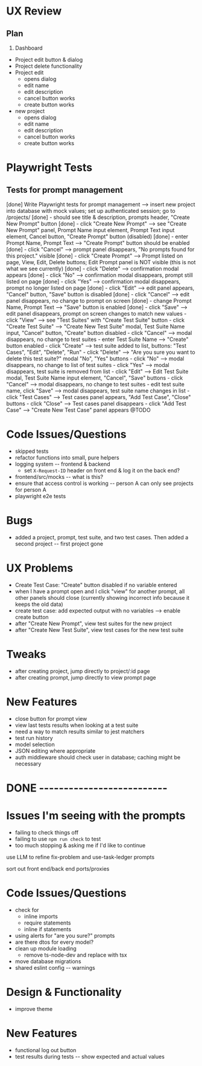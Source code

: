 # UX Review

## Plan

1. Dashboard
  - Project edit button & dialog
  - Project delete functionality
  - Project edit
    - opens dialog
    - edit name
    - edit description
    - cancel button works
    - create button works
  - new project
    - opens dialog
    - edit name
    - edit description
    - cancel button works
    - create button works

# Playwright Tests

## Tests for prompt management

[done] Write Playwright tests for prompt management --> insert new project into database with mock values; set up authenticated session; go to /projects/<id>
[done] - should see title & description, prompts header, "Create New Prompt" button
[done] - click "Create New Prompt" --> see "Create New Prompt" panel, Prompt Name input element, Prompt Text input element, Cancel button, "Create Prompt" button (disabled)
[done]   - enter Prompt Name, Prompt Text --> "Create Prompt" button should be enabled
[done]     - click "Cancel" --> prompt panel disappears, "No prompts found for this project." visible
[done]     - click "Create Prompt" --> Prompt listed on page, View, Edit, Delete buttons; Edit Prompt panel is NOT visible (this is not what we see currently)
[done]       - click "Delete" --> confirmation modal appears
[done]         - click "No" --> confirmation modal disappears, prompt still listed on page
[done]         - click "Yes" --> confirmation modal disappears, prompt no longer listed on page
[done]       - click "Edit" --> edit panel appears, "Cancel" button, "Save" button is disabled
[done]         - click "Cancel" --> edit panel disappears, no change to prompt on screen
[done]         - change Prompt Name, Prompt Text --> "Save" button is enabled
[done]           - click "Save" --> edit panel disappears, prompt on screen changes to match new values
      - click "View" --> see "Test Suites" with "Create Test Suite" button
        - click "Create Test Suite" --> "Create New Test Suite" modal, Test Suite Name input, "Cancel" button, "Create" button disabled
          - click "Cancel" --> modal disappears, no change to test suites
          - enter Test Suite Name --> "Create" button enabled
            - click "Create" --> test suite added to list, buttons: "Test Cases", "Edit", "Delete", "Run"
              - click "Delete" --> "Are you sure you want to delete this test suite?" modal "No", "Yes" buttons
                - click "No" --> modal disappears, no change to list of test suites
                - click "Yes" --> modal disappears, test suite is removed from list
              - click "Edit" --> Edit Test Suite modal, Test Suite Name input element, "Cancel", "Save" buttons
                - click "Cancel" --> modal disappears, no change to test suites
                - edit test suite name, click "Save" --> modal disappears, test suite name changes in list
              - click "Test Cases" --> Test cases panel appears, "Add Test Case", "Close" buttons
                - click "Close" --> Test cases panel disappears
                - click "Add Test Case" --> "Create New Test Case" panel appears @TODO


# Code Issues/Questions
- skipped tests
- refactor functions into small, pure helpers
- logging system -- frontend & backend
  - set `X-Request-ID` header on front end & log it on the back end?
- frontend/src/mocks -- what is this?
- ensure that access control is working -- person A can only see projects for person A
- playwright e2e tests

# Bugs
- added a project, prompt, test suite, and two test cases. Then added a second project -- first project gone

# UX Problems
- Create Test Case: "Create" button disabled if no variable entered
- when I have a prompt open and I click "view" for another prompt, all other panels should close (currently showing incorrect info because it keeps the old data)
- create test case: add expected output with no variables --> enable create button
- after "Create New Prompt", view test suites for the new project
- after "Create New Test Suite", view test cases for the new test suite




# Tweaks
- after creating project, jump directly to project/:id page
- after creating prompt, jump directly to view prompt page

# New Features
- close button for prompt view
- view last tests results when looking at a test suite
- need a way to match results similar to jest matchers
- test run history
- model selection
- JSON editing where appropriate
- auth middleware should check user in database; caching might be necessary


# DONE --------------------------

# Issues I'm seeing with the prompts
- failing to check things off
- failing to use `npm run check` to test
- too much stopping & asking me if I'd like to continue

use LLM to refine fix-problem and use-task-ledger prompts

sort out front end/back end ports/proxies

# Code Issues/Questions
- check for
  - inline imports
  - require statements
  - inline if statements
- using alerts for "are you sure?" prompts
- are there dtos for every model?
- clean up module loading
  - remove ts-node-dev and replace with tsx
- move database migrations
- shared eslint config -- warnings

# Design & Functionality
- improve theme

# New Features
- functional log out button
- test results during tests -- show expected and actual values

